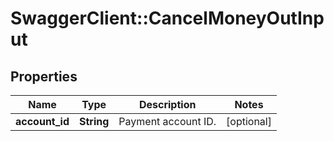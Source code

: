 # SwaggerClient::CancelMoneyOutInput

## Properties
Name | Type | Description | Notes
------------ | ------------- | ------------- | -------------
**account_id** | **String** | Payment account ID. | [optional] 


